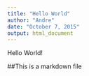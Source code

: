 ```yaml
---
title: "Hello World"
author: "Andre"
date: "October 7, 2015"
output: html_document
---
```


Hello World!

##This is a markdown file



